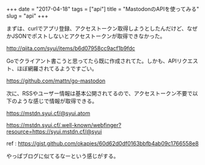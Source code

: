 +++
date = "2017-04-18"
tags = ["api"]
title = "MastodonのAPIを使ってみる"
slug = "api"
+++

まずは、curlでアプリ登録、アクセストークン取得しようとしたんだけど、なぜかJSONでポストしないとアクセストークンが取得できなかった。

http://qiita.com/syui/items/b6d07958cc9acf1b9fdc

Goでクライアント書こうと思ってたら既に作成されてた。しかも、APIリクエスト、ほぼ網羅されてるようですごい。

https://github.com/mattn/go-mastodon

次に、RSSやユーザー情報は基本公開されてるので、アクセストークン不要で以下のような感じで情報が取得できる。

https://mstdn.syui.cf/@syui.atom

https://mstdn.syui.cf/.well-known/webfinger?resource=https://syui.mstdn.cf/@syui

ref : https://gist.github.com/okapies/60d62d0df0163bbfb4ab09c1766558e8

やっぱブログに似てるなーという感じがする。
	  
